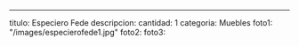 ---
titulo: Especiero Fede
descripcion: 
cantidad: 1
categoria: Muebles
foto1: "/images/especierofede1.jpg"
foto2: 
foto3: 
